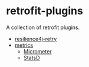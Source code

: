 # retrofit-plugins

A collection of retrofit plugins.
- [resilience4j-retry](./retrofit-resilience4j-retry)
- [metrics](./retrofit-metrics)
  - [Micrometer](./retrofit-metrics-micrometer)
  - [StatsD](./retrofit-metrics-statsd)

